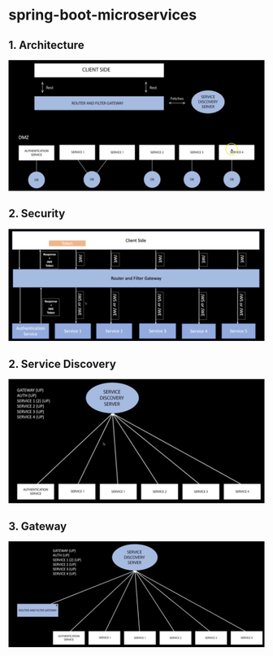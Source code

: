 # spring-boot-microservices

## 1. Architecture

![spring-boot-microservices](https://github.com/robinsonvs/spring-boot-microservices/blob/master/images/architecture.png)

## 2. Security

![spring-boot-microservices](https://github.com/robinsonvs/spring-boot-microservices/blob/master/images/security.png)

## 2. Service Discovery

![spring-boot-microservices](https://github.com/robinsonvs/spring-boot-microservices/blob/master/images/servicediscovery.png)

## 3. Gateway

![spring-boot-microservices](https://github.com/robinsonvs/spring-boot-microservices/blob/master/images/servicediscovery1.png)
